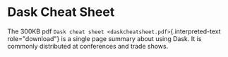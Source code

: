 # Dask Cheat Sheet

The 300KB pdf `Dask cheat sheet <daskcheatsheet.pdf>`{.interpreted-text
role="download"} is a single page summary about using Dask. It is
commonly distributed at conferences and trade shows.
